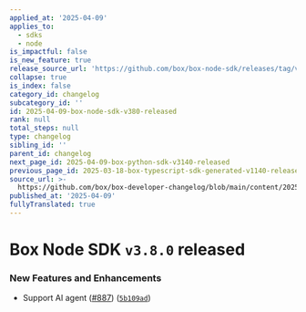 ```yaml
---
applied_at: '2025-04-09'
applies_to:
  - sdks
  - node
is_impactful: false
is_new_feature: true
release_source_url: 'https://github.com/box/box-node-sdk/releases/tag/v3.8.0'
collapse: true
is_index: false
category_id: changelog
subcategory_id: ''
id: 2025-04-09-box-node-sdk-v380-released
rank: null
total_steps: null
type: changelog
sibling_id: ''
parent_id: changelog
next_page_id: 2025-04-09-box-python-sdk-v3140-released
previous_page_id: 2025-03-18-box-typescript-sdk-generated-v1140-released
source_url: >-
  https://github.com/box/box-developer-changelog/blob/main/content/2025/04-09-box-node-sdk-v380-released.md
published_at: '2025-04-09'
fullyTranslated: true
---
```

# Box Node SDK `v3.8.0` released

### New Features and Enhancements

* Support AI agent ([#887][1]) ([`5b109ad`][2])

[1]: https://github.com/box/box-node-sdk/issues/887

[2]: https://github.com/box/box-node-sdk/commit/5b109adbd506510fc83b1c90af13b063ddefab37
